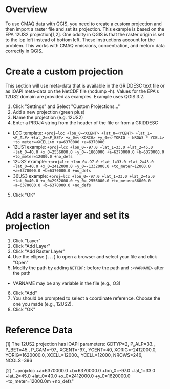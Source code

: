 # Overview 
To use CMAQ data with QGIS, you need to create a custom projection and then import a raster file and set its projection. This example is based on the EPA 12US2 projection[1,2]. One oddity in QGIS is that the raster origin is set to the lop left instead of bottom left. These instructions account for the problem. This works with CMAQ emissions, concentration, and metcro data correctly in QGIS.

# Create a custom projection

This section will use meta-data that is available in the GRIDDESC text file or as IOAPI meta-data on the NetCDF file (ncdump -h). Values for the EPA's 12US2 domain are provided as examples. Example uses QGIS 3.2.


1. Click "Settings" and Select "Custom Projections..."
2. Add a new projection (green plus)
3. Name the projection (e.g. 12US2)
4. Enter a PROJ4 string from the header of the file or from a GRIDDESC
  * LCC template: `+proj=lcc +lon_0=<XCENT> +lat_0=<YCENT> +lat_1=<P_ALP> +lat_2=<P_BET> +x_0=<-XORIG> +y_0=<-YORIG - NROWS * YCELL> +to_meter=<XCELL>m +a=6370000 +a=6370000`
  * 12US1 example: `+proj=lcc +lon_0=-97.0 +lat_1=33.0 +lat_2=45.0 +lat_0=40.0 +x_0=2556000.0 +y_0=-1860000 +a=6370000.0 +b=6370000.0 +to_meter=12000.0 +no_defs`
  * 12US2 example: `+proj=lcc +lon_0=-97.0 +lat_1=33.0 +lat_2=45.0 +lat_0=40.0 +x_0=2412000.0 +y_0=-1332000.0 +to_meter=12000.0 +a=6370000.0 +b=6370000.0 +no_defs`
  * 36US3 example: `+proj=lcc +lon_0=-97.0 +lat_1=33.0 +lat_2=45.0 +lat_0=40.0 +x_0=2952000.0 +y_0=-2556000.0 +to_meter=36000.0 +a=6370000.0 +b=6370000.0 +no_defs`
5. Click "OK"

# Add a raster layer and set its projection

1. Click "Layer"
2. Click "Add Layer"
3. Click "Add Raster Layer"
4. Use the ellipse (`...`) to open a browser and select your file and click "Open"
5. Modify the path by adding `NETCDF:` before the path and `:<VARNAME>` after the path
  * VARNAME may be any variable in the file (e.g., O3)
6. Click "Add"
7. You should be prompted to select a coordinate reference. Choose the one you made (e.g., 12US2).
8. Click "OK"

 
 # Reference Data 
 
 [1] The 12US2 projection has IOAPI parameters: GDTYP=2, P_ALP=33., P_BET=45., P_GAM=-97., XCENT=-97., YCENT=40, XORIG=-2412000.0, YORIG=1620000.0, XCELL=12000., YCELL=12000, NROWS=246, NCOLS=396
 
 [2] "+proj=lcc +a=6370000.0 +b=6370000.0 +lon_0=-97.0 +lat_1=33.0 +lat_2=45.0 +lat_0=40.0 +x_0=2412000.0 +y_0=1620000.0 +to_meter=12000.0m +no_defs"
 
